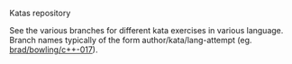 Katas repository

See the various branches for different kata exercises in various language.  Branch names typically of the form author/kata/lang-attempt (eg. [brad/bowling/c++-017](https://github.com/bradleygibson/katas/tree/brad/bowling/c++-017)).
